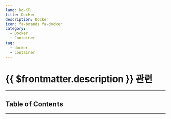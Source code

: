 ```yaml
---
lang: ko-KR
title: Docker
description: Docker
icon: fa-brands fa-docker
category:
  - Docker
  - Container
tag:
  - docker
  - container
---
```


# {{ $frontmatter.description }} 관련

<ShieldsGroup logos="docker,kubernetes,git,gitea,vscode,nodedotjs,nginx,jenkins,redhatopenshift,mysql,postgresql,oracle"/>

---

## Table of Contents

<ToCLocal basePath="/devops/docker/" />

---

<TagLinks />